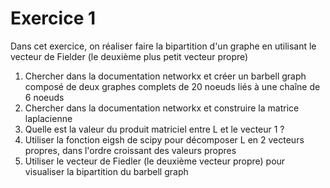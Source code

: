 Exercice 1
==========

Dans cet exercice, on réaliser faire la bipartition d'un graphe en utilisant le vecteur de Fielder (le deuxième plus petit vecteur propre)

1. Chercher dans la documentation networkx et créer un barbell graph composé de deux graphes complets de 20 noeuds liés à une chaîne de 6 noeuds
2. Chercher dans la documentation networkx et construire la matrice laplacienne
3. Quelle est la valeur du produit matriciel entre L et le vecteur 1 ?
3. Utiliser la fonction eigsh de scipy pour décomposer L en 2 vecteurs propres, dans l'ordre croissant des valeurs propres
4. Utiliser le vecteur de Fiedler (le deuxième vecteur propre) pour visualiser la bipartition du barbell graph